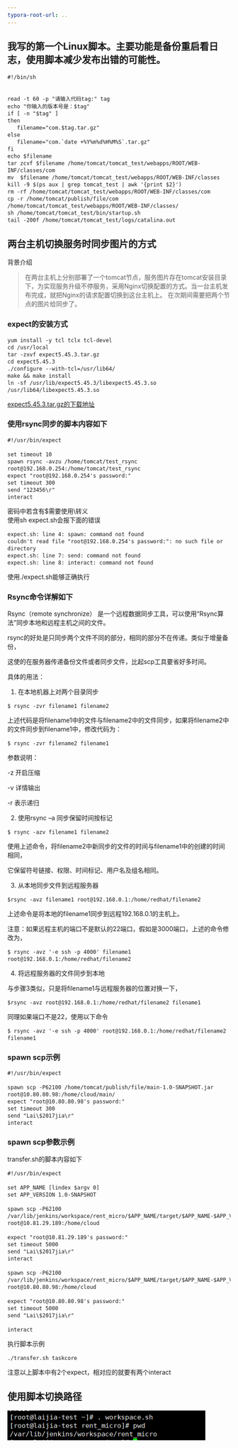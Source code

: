 ```yaml
---
typora-root-url: ..
---
```


## 我写的第一个Linux脚本。主要功能是备份重启看日志，使用脚本减少发布出错的可能性。
```shell
#!/bin/sh


read -t 60 -p "请输入代码tag:" tag
echo "你输入的版本号是：$tag"
if [ -n "$tag" ]
then
   filename="com.$tag.tar.gz"
else
   filename="com.`date +%Y%m%d%H%M%S`.tar.gz"
fi
echo $filename
tar zcvf $filename /home/tomcat/tomcat_test/webapps/ROOT/WEB-INF/classes/com
mv  $filename /home/tomcat/tomcat_test/webapps/ROOT/WEB-INF/classes
kill -9 $(ps aux | grep tomcat_test | awk '{print $2}')
rm -rf /home/tomcat/tomcat_test/webapps/ROOT/WEB-INF/classes/com
cp -r /home/tomcat/publish/file/com /home/tomcat/tomcat_test/webapps/ROOT/WEB-INF/classes/
sh /home/tomcat/tomcat_test/bin/startup.sh
tail -200f /home/tomcat/tomcat_test/logs/catalina.out

```
## 两台主机切换服务时同步图片的方式
背景介绍
> 在两台主机上分别部署了一个tomcat节点，服务图片存在tomcat安装目录下，为实现服务升级不停服务，采用Nginx切换配置的方式。当一台主机发布完成，就把Nginx的请求配置切换到这台主机上。
> 在次期间需要把两个节点的图片给同步了。
### expect的安装方式
```
yum install -y tcl tclx tcl-devel
cd /usr/local
tar -zxvf expect5.45.3.tar.gz
cd expect5.45.3
./configure --with-tcl=/usr/lib64/
make && make install
ln -sf /usr/lib/expect5.45.3/libexpect5.45.3.so /usr/lib64/libexpect5.45.3.so
```
[expect5.45.3.tar.gz的下载地址](https://sourceforge.net/projects/expect/files/)  
### 使用rsync同步的脚本内容如下  
```shell
#!/usr/bin/expect

set timeout 10
spawn rsync -avzu /home/tomcat/test_rsync root@192.168.0.254:/home/tomcat/test_rsync
expect "root@192.168.0.254's password:"
set timeout 300
send "123456\r"
interact
```
密码中若含有$需要使用\转义  
使用sh expect.sh会报下面的错误
```shell
expect.sh: line 4: spawn: command not found
couldn't read file "root@192.168.0.254's password:": no such file or directory
expect.sh: line 7: send: command not found
expect.sh: line 8: interact: command not found
```
使用./expect.sh能够正确执行

### Rsync命令详解如下  
Rsync（remote synchronize） 是一个远程数据同步工具，可以使用“Rsync算法”同步本地和远程主机之间的文件。

rsync的好处是只同步两个文件不同的部分，相同的部分不在传递。类似于增量备份，

这使的在服务器传递备份文件或者同步文件，比起scp工具要省好多时间。

具体的用法：

1. 在本地机器上对两个目录同步
```
$ rsync -zvr filename1 filename2
```
上述代码是将filename1中的文件与filename2中的文件同步，如果将filename2中的文件同步到filename1中，修改代码为：
```
$ rsync -zvr filename2 filename1
```
参数说明：

-z 开启压缩

-v 详情输出

-r 表示递归

2. 使用rsync –a 同步保留时间按标记
```
$ rsync -azv filename1 filename2
```
使用上述命令，将filename2中新同步的文件的时间与filename1中的创建的时间相同，

它保留符号链接、权限、时间标记、用户名及组名相同。

3. 从本地同步文件到远程服务器
```
$rsync -avz filename1 root@192.168.0.1:/home/redhat/filename2
```
上述命令是将本地的filename1同步到远程192.168.0.1的主机上。

注意：如果远程主机的端口不是默认的22端口，假如是3000端口，上述的命令修改为，
```
$ rsync -avz '-e ssh -p 4000' filename1 root@192.168.0.1:/home/redhat/filename2
```
4. 将远程服务器的文件同步到本地

与步骤3类似，只是将filename1与远程服务器的位置对换一下，
```
$rsync -avz root@192.168.0.1:/home/redhat/filename2 filename1
```
同理如果端口不是22，使用以下命令
```
$ rsync -avz '-e ssh -p 4000' root@192.168.0.1:/home/redhat/filename2 filename1
```
### spawn scp示例

```shell
#!/usr/bin/expect

spawn scp -P62100 /home/tomcat/publish/file/main-1.0-SNAPSHOT.jar root@10.80.80.98:/home/cloud/main/
expect "root@10.80.80.98's password:"
set timeout 300
send "Lai\$2017jia\r"
interact

```
### spawn scp参数示例
transfer.sh的脚本内容如下
```shell    
#!/usr/bin/expect

set APP_NAME [lindex $argv 0]
set APP_VERSION 1.0-SNAPSHOT

spawn scp -P62100 /var/lib/jenkins/workspace/rent_micro/$APP_NAME/target/$APP_NAME-$APP_VERSION.jar  root@10.81.29.189:/home/cloud

expect "root@10.81.29.189's password:"
set timeout 5000
send "Lai\$2017jia\r"
interact

spawn scp -P62100 /var/lib/jenkins/workspace/rent_micro/$APP_NAME/target/$APP_NAME-$APP_VERSION.jar   root@10.80.80.98:/home/cloud

expect "root@10.80.80.98's password:"
set timeout 5000
send "Lai\$2017jia\r"

interact
```
执行脚本示例
```shell
./transfer.sh taskcore
```
注意以上脚本中有2个expect，相对应的就要有两个interact
## 使用脚本切换路径
![](/images/linux/使用脚本切换路径.png)